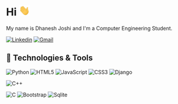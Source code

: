 # Hi <img src="wave.gif" width="30px">
My name is Dhanesh Joshi and I'm a Computer Engineering Student.

[![Linkedin](https://img.shields.io/badge/linkedin-%230077B5.svg?&style=for-the-badge&logo=linkedin&logoColor=white)](www.linkedin.com/in/dhanesh-joshi//) [![Gmail](https://img.shields.io/badge/gmail-D14836?&style=for-the-badge&logo=gmail&logoColor=white)](mailto:dhaneshjoshi1234@gmail.com)


## 🔧 Technologies & Tools
![Python](https://img.shields.io/badge/python%20-%2314354C.svg?&style=for-the-badge&logo=python&logoColor=white)
![HTML5](https://img.shields.io/badge/html5%20-%23E34F26.svg?&style=for-the-badge&logo=html5&logoColor=white)
![JavaScript](https://img.shields.io/badge/javascript%20-%23323330.svg?&style=for-the-badge&logo=javascript&logoColor=%23F7DF1E)
![CSS3](https://img.shields.io/badge/css3%20-%231572B6.svg?&style=for-the-badge&logo=css3&logoColor=white)
![Django](https://img.shields.io/badge/django%20-%23092E20.svg?&style=for-the-badge&logo=django&logoColor=white)
<!-- ![React](https://img.shields.io/badge/react%20-%2361DAFB.svg?&style=for-the-badge&logo=react&logoColor=%23333) -->
<!-- ![TypeScript](https://img.shields.io/badge/typescript%20-%23323330.svg?&style=for-the-badge&logo=typescript&logoColor=%23007ACC) -->
<!-- ![SASS](https://img.shields.io/badge/sass%20-%23CC6699.svg?&style=for-the-badge&logo=sass&logoColor=white) -->
![C++](https://img.shields.io/badge/c++%20-%2300599C.svg?&style=for-the-badge&logo=c%2B%2B&logoColor=white)
<!-- ![Shell Script](https://img.shields.io/badge/shell_script%20-%23121011.svg?&style=for-the-badge&logo=gnu-bash&logoColor=white) -->
![C](https://img.shields.io/badge/c%20-%2300599C.svg?&style=for-the-badge&logo=c&logoColor=white)
![Bootstrap](https://img.shields.io/badge/bootstrap%20-%23563D7C.svg?&style=for-the-badge&logo=bootstrap&logoColor=white)
![Sqlite](https://img.shields.io/badge/sqlite-%2307405e.svg?&style=for-the-badge&logo=sqlite&logoColor=white)
<!-- ![Node.js](https://img.shields.io/badge/node.js%20-%2343853D.svg?&style=for-the-badge&logo=node.js&logoColor=white) -->
